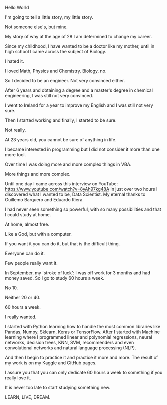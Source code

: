 Hello World


I'm going to tell a little story, my little story.

Not someone else's, but mine.

My story of why at the age of 28 I am determined to change my career.

Since my childhood, I have wanted to be a doctor like my mother, until in high school I came across the subject of Biology.

I hated it.


I loved Math, Physics and Chemistry. Biology, no.

So I decided to be an engineer. Not very convinced either.

After 6 years and obtaining a degree and a master's degree in chemical engineering, I was still not very convinced.

I went to Ireland for a year to improve my English and I was still not very sure.

Then I started working and finally, I started to be sure.

Not really.

At 23 years old, you cannot be sure of anything in life.

I became interested in programming but I did not consider it more than one more tool.

Over time I was doing more and more complex things in VBA.

More things and more complex.

Until one day I came across this interview on YouTube: https://www.youtube.com/watch?v=8yAh97kg48A
In just over two hours I discovered what I wanted to be, Data Scientist. My eternal thanks to Guillemo Barquero and Eduardo Riera.

I had never seen something so powerful, with so many possibilities and that I could study at home.

At home, almost free.

Like a God, but with a computer.

If you want it you can do it, but that is the difficult thing.

Everyone can do it.

Few people really want it.

In September, my 'stroke of luck': I was off work for 3 months and had money saved. So I go to study 60 hours a week.

No 10.

Neither 20 or 40.

60 hours a week.

I really wanted.

I started with Python learning how to handle the most common libraries like Pandas, Numpy, Sklearn, Keras or TensorFlow.
After I started with Machine learning where I programmed linear and polynomial regressions, neural networks, decision trees, KNN, SVM, recommenders and even convolutional networks and natural language processing (NLP).

And then I begin to practice it and practice it more and more. The result of my work is on my Kaggle and GitHub pages.

I assure you that you can only dedicate 60 hours a week to something if you really love it.


It is never too late to start studying something new.


LEARN, LIVE, DREAM.
